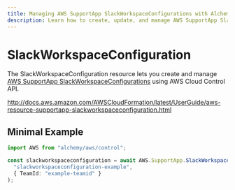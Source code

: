```yaml
---
title: Managing AWS SupportApp SlackWorkspaceConfigurations with Alchemy
description: Learn how to create, update, and manage AWS SupportApp SlackWorkspaceConfigurations using Alchemy Cloud Control.
---
```


# SlackWorkspaceConfiguration

The SlackWorkspaceConfiguration resource lets you create and manage [AWS SupportApp SlackWorkspaceConfigurations](https://docs.aws.amazon.com/supportapp/latest/userguide/) using AWS Cloud Control API.

http://docs.aws.amazon.com/AWSCloudFormation/latest/UserGuide/aws-resource-supportapp-slackworkspaceconfiguration.html

## Minimal Example

```ts
import AWS from "alchemy/aws/control";

const slackworkspaceconfiguration = await AWS.SupportApp.SlackWorkspaceConfiguration(
  "slackworkspaceconfiguration-example",
  { TeamId: "example-teamid" }
);
```

